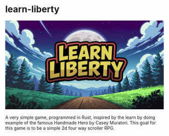 # learn-liberty

<div align="center">
  <img src="assets/images/Learn-Liberty-Banner.jpg" alt="Learn Liberty Banner" width="512">
</div>

A very simple game, programmed in Rust, inspired by the learn by doing example of the famous Handmade Hero by Casey Muratori. This goal for this game is to be a simple 2d four way scroller RPG.

